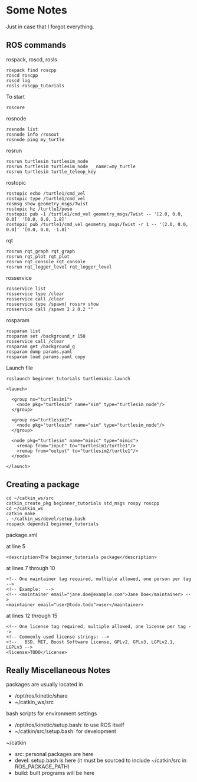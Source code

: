 # Some Notes
Just in case that I forgot everything.

## ROS commands

rospack, roscd, rosls
```
rospack find roscpp
roscd roscpp
roscd log
rosls roscpp_tutorials
```

To start
```
roscore
```
rosnode
```
rosnode list
rosnode info /rosout
rosnode ping my_turtle
```
rosrun
```
rosrun turtlesim turtlesim_node
rosrun turtlesim turtlesim_node __name:=my_turtle
rosrun turtlesim turtle_teleop_key
```
rostopic
```
rostopic echo /turtle1/cmd_vel
rostopic type /turtle1/cmd_vel
rosmsg show geometry_msgs/Twist
rostopic hz /turtle1/pose
rostopic pub -1 /turtle1/cmd_vel geometry_msgs/Twist -- '[2.0, 0.0, 0.0]' '[0.0, 0.0, 1.8]'
rostopic pub /turtle1/cmd_vel geometry_msgs/Twist -r 1 -- '[2.0, 0.0, 0.0]' '[0.0, 0.0, -1.8]'
```
rqt
```
rosrun rqt_graph rqt_graph
rosrun rqt_plot rqt_plot
rosrun rqt_console rqt_console
rosrun rqt_logger_level rqt_logger_level
```
rosservice
```
rosservice list
rosservice type /clear
rosservice call /clear
rosservice type /spawn| rossrv show
rosservice call /spawn 2 2 0.2 ""
```
rosparam
```
rosparam list
rosparam set /background_r 150
rosservice call /clear
rosparam get /background_g
rosparam dump params.yaml
rosparam load params.yaml copy
```
Launch file
```
roslaunch beginner_tutorials turtlemimic.launch
```
```
<launch>

  <group ns="turtlesim1">
    <node pkg="turtlesim" name="sim" type="turtlesim_node"/>
  </group>

  <group ns="turtlesim2">
    <node pkg="turtlesim" name="sim" type="turtlesim_node"/>
  </group>

  <node pkg="turtlesim" name="mimic" type="mimic">
    <remap from="input" to="turtlesim1/turtle1"/>
    <remap from="output" to="turtlesim2/turtle1"/>
  </node>

</launch>
```

## Creating a package
```
cd ~/catkin_ws/src
catkin_create_pkg beginner_tutorials std_msgs rospy roscpp
cd ~/catkin_ws
catkin_make
. ~/catkin_ws/devel/setup.bash
rospack depends1 beginner_tutorials
```
package.xml

at line 5
```
<description>The beginner_tutorials package</description>
```
at lines 7 through 10
```
<!-- One maintainer tag required, multiple allowed, one person per tag -->
<!-- Example:  -->
<!-- <maintainer email="jane.doe@example.com">Jane Doe</maintainer> -->
<maintainer email="user@todo.todo">user</maintainer>
```
at lines 12 through 15
```
<!-- One license tag required, multiple allowed, one license per tag -->
<!-- Commonly used license strings: -->
<!--   BSD, MIT, Boost Software License, GPLv2, GPLv3, LGPLv2.1, LGPLv3 -->
<license>TODO</license>
```

## Really Miscellaneous Notes

packages are usually located in
- /opt/ros/kinetic/share
- ~/catkin_ws/src

bash scripts for environment settings
- /opt/ros/kinetic/setup.bash: to use ROS itself
- ~/catkin/src/setup.bash: for development

~/catkin
- src: personal packages are here
- devel: setup.bash is here (it must be sourced to include ~/catkin/src in ROS_PACKAGE_PATH)
- build: built programs will be here
